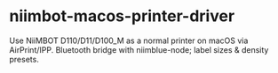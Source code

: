 # niimbot-macos-printer-driver
Use NiiMBOT D110/D11/D100_M as a normal printer on macOS via AirPrint/IPP. Bluetooth bridge with niimblue-node; label sizes &amp; density presets.
